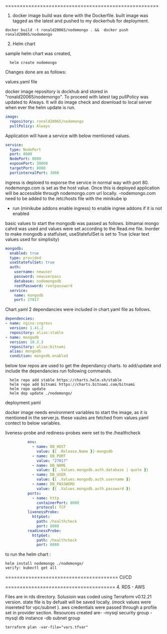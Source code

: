=====================================================
1. docker image build was done with the Dockerfile. built image was tagged as the latest and pushed to my dockerhub for deployment.

```shell
docker build -t ronald20065/nodemongo . &&  docker push ronald20065/nodemongo
```
2. Helm chart

sample helm chart was created,
```shell
  helm create nodemongo
```
Changes done are as follows:

values.yaml file

docker image repository is dockhub and stored in "ronald20065/nodemongo". To proceed with latest tag
 pullPolicy was updated to Always. It will do image check and download to local server when ever the helm update is run.
 
```yaml
image:
  repository: ronald20065/nodemongo
  pullPolicy: Always

```

Application will have a service with below mentioned values. 

```yaml
service:
  type: NodePort
  port: 8080
  NodePort: 8080
  exposePort: 30000
  targetPort: 8080
  portinternalPort: 3000

```

ingress is deploied to exporse the service in normal way with port 80. nodemongo.com is set as the host
 value. Once this is deployed application will be accessible through nodemongo.com url locally.
  -nodemongo.com need to be added to the /etc/hosts file with the minikube ip
  - run (minikube addons enable ingress) to enable ingree addons if it is not enabled


basic values to start the mongodb was passed as follows. bitnamai mongo cahrd was used and values were
 set according to the Read.me file. Inorder to make mongodb a statfulset, useStatefulSet is set to True
(clear text values used for simplisity)

```yaml
mongodb:
  enabled: true
  type: provided
  useStatefulSet: true
  auth:
    username: newuser
    password: newuserpass
    database: nodemongodb
    rootPassword: rootpassword
  service:
    name: mongodb
    port: 27017
```

Chart.yaml 
2 dependancies were included in chart.yaml file as follows. 

```yaml
dependencies:
- name: nginx-ingress
  version: 1.41.2
  repository: alias:stable
- name: mongodb
  version: 10.3.3
  repository: alias:bitnami
  alias: mongodb
  condition: mongodb.enabled
```

below tow repos are used to get the dependancy charts. to add/update and include the dependancies 
run following commands.
```shell
  helm repo add stable https://charts.helm.sh/stable
  helm repo add bitnami https://charts.bitnami.com/bitnami
  helm repo update
  helm dep update ./nodemongo/
```
deployment.yaml

docker image needs environment variables to start the image, as it is mentioned in the server.js.
these vaules are fetched from values.yaml contect to below variables.

liveness-probe and rediness-probes were set to the /healthcheck 
```yaml
          env:
            - name: DB_HOST
              value: {{ .Release.Name }}-mongodb
            - name: DB_PORT
              value: "27017"
            - name: DB_NAME
              value: {{ .Values.mongodb.auth.database | quote }}
            - name: DB_USER
              value: {{ .Values.mongodb.auth.username }}
            - name: DB_PASSWORD
              value: {{ .Values.mongodb.auth.password }}
          ports:
            - name: http
              containerPort: 8080
              protocol: TCP
          livenessProbe:
            httpGet:
              path: /healthcheck
              port: 8080
          readinessProbe:
            httpGet:
              path: /healthcheck
              port: 8080
```

to run the helm chart : 
```shell
helm install nodemongo ./nodemongo/
verify: kubectl get all
```
=======================================
CI/CD





======================================
4. RDS - AWS

Files are in rds directory.
Solusioin was coded using Terraform v0.12.21 version. state file is by defualt will be saved locally. (mock values were insereted for vpc/subnet ). 
aws credentials were passed through a profile set in provider section. Resources created are-
-mysql security group
-mysql db instance
-db subnet group


```shell
terraform plan -var-file="vars.tfvar"
```
